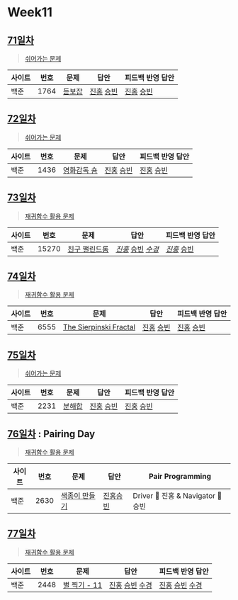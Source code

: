 # Week11

## [71일차](Day71)

> [쉬어가는 문제](https://www.acmicpc.net/group/workbook/view/9797/31277)

| 사이트 | 번호 | 문제                 | 답안                | 피드백 반영 답안    |
| ------ | ---- | -------------------- | ------------------- | ------------------- |
| 백준   | 1764    | [듣보잡](https://www.acmicpc.net/problem/1764) | [진홍](Day71/boj1764_kjh.java) [승빈](Day71/boj1764_wsb.java) | [진홍](Day71/boj1764_kjh_fb.java) [승빈](Day71/boj1764_wsb.java) |

## [72일차](Day72)

> [쉬어가는 문제](https://www.acmicpc.net/group/workbook/view/9797/31334)

| 사이트 | 번호 | 문제                 | 답안                | 피드백 반영 답안    |
| ------ | ---- | -------------------- | ------------------- | ------------------- |
| 백준   | 1436 | [영화감독 숌](https://www.acmicpc.net/problem/1436) | [진홍](Day72/boj1436_kjh.java) [승빈](Day72/boj1436_wsb.java) | [진홍](Day72/boj1436_kjh.java) [승빈](Day72/boj1436_wsb.java) |

## [73일차](Day73)

> [재귀함수 활용 문제](https://www.acmicpc.net/group/workbook/view/9797/31362)

| 사이트 | 번호 | 문제                 | 답안                | 피드백 반영 답안    |
| ------ | ---- | -------------------- | ------------------- | ------------------- |
| 백준   | 15270    | [친구 팰린드롬](https://www.acmicpc.net/problem/15270) | *[진홍](Day73/boj15270_kjh.java)* [승빈](Day73/boj15270_wsb.java) *[수경](https://github.com/sukyeongh/Algorithm/blob/master/20210428/boj15270_hsk.js)* | *[진홍](Day73/boj15270_kjh_fb.java)* [승빈](Day73/boj15270_wsb.java) |

## [74일차](Day74)

> [재귀함수 활용 문제](https://www.acmicpc.net/group/workbook/view/9797/31439)

| 사이트 | 번호 | 문제                 | 답안                | 피드백 반영 답안    |
| ------ | ---- | -------------------- | ------------------- | ------------------- |
| 백준   | 6555 | [The Sierpinski Fractal](https://www.acmicpc.net/problem/6555) | [진홍](Day74/boj6555_kjh.java) [승빈](Day74/boj6555_wsb.java) | [진홍](Day74/boj6555_kjh.java) [승빈](Day74/boj6555_wsb.java) |

## [75일차](Day75)

> [쉬어가는 문제](https://www.acmicpc.net/group/workbook/view/9797/31452)

| 사이트 | 번호 | 문제                 | 답안                | 피드백 반영 답안    |
| ------ | ---- | -------------------- | ------------------- | ------------------- |
| 백준   | 2231    | [분해합](https://www.acmicpc.net/problem/2231) | [진홍](Day75/boj2231_kjh.java) [승빈](Day75/boj2231_wsb.java) | [진홍](Day75/boj2231_kjh_fb.java) [승빈](Day75/boj2231_wsb.java) |

## [76일차](Day76) : Pairing Day

> [재귀함수 활용 문제](https://www.acmicpc.net/group/workbook/view/9797/31472)

| 사이트 | 번호 | 문제                 | 답안                | Pair Programming    |
| ------ | ---- | -------------------- | ------------------- | ------------------- |
| 백준   | 2630 | [색종이 만들기](https://www.acmicpc.net/problem/2630) | [진홍승빈](Day76/boj2630_kjhwsb.java) | Driver 🚗 진홍 & Navigator 🧭 승빈 |

## [77일차](Day77)

> [재귀함수 활용 문제](https://www.acmicpc.net/group/workbook/view/9797/31503)

| 사이트 | 번호 | 문제                 | 답안                | 피드백 반영 답안    |
| ------ | ---- | -------------------- | ------------------- | ------------------- |
| 백준   | 2448    | [별 찍기 - 11](https://www.acmicpc.net/problem/2448) | [진홍](Day77/boj2448_kjh.java) [승빈](Day77/boj2448_wsb.java) [수경](https://github.com/sukyeongh/Algorithm/blob/master/20210426/boj2448_hsk.js)| [진홍](Day77/boj2448_kjh.java) [승빈](Day77/boj2448_wsb.java) [수경](https://github.com/sukyeongh/Algorithm/blob/master/20210426/boj2448_hsk_fb.js) |
